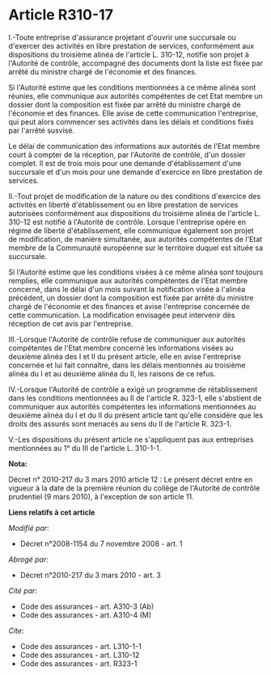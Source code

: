 # Article R310-17

I.-Toute entreprise d'assurance projetant d'ouvrir une succursale ou d'exercer des activités en libre prestation de services,
conformément aux dispositions du troisième alinéa de l'article L. 310-12, notifie son projet à l'Autorité de contrôle,
accompagné des documents dont la liste est fixée par arrêté du ministre chargé de l'économie et des finances. 

Si l'Autorité estime que les conditions mentionnées à ce même alinéa sont réunies, elle communique aux autorités compétentes
de cet Etat membre un dossier dont la composition est fixée par arrêté du ministre chargé de l'économie et des finances. Elle
avise de cette communication l'entreprise, qui peut alors commencer ses activités dans les délais et conditions fixés par
l'arrêté susvisé. 

Le délai de communication des informations aux autorités de l'Etat membre court à compter de la réception, par l'Autorité de
contrôle, d'un dossier complet. Il est de trois mois pour une demande d'établissement d'une succursale et d'un mois pour une
demande d'exercice en libre prestation de services. 

II.-Tout projet de modification de la nature ou des conditions d'exercice des activités en liberté d'établissement ou en
libre prestation de services autorisées conformément aux dispositions du troisième alinéa de l'article L. 310-12 est notifié
à l'Autorité de contrôle. Lorsque l'entreprise opère en régime de liberté d'établissement, elle communique également son
projet de modification, de manière simultanée, aux autorités compétentes de l'Etat membre de la Communauté européenne sur le
territoire duquel est située sa succursale. 

Si l'Autorité estime que les conditions visées à ce même alinéa sont toujours remplies, elle communique aux autorités
compétentes de l'Etat membre concerné, dans le délai d'un mois suivant la notification visée à l'alinéa précédent, un dossier
dont la composition est fixée par arrêté du ministre chargé de l'économie et des finances et avise l'entreprise concernée de
cette communication. La modification envisagée peut intervenir dès réception de cet avis par l'entreprise. 

III.-Lorsque l'Autorité de contrôle refuse de communiquer aux autorités compétentes de l'Etat membre concerné les
informations visées au deuxième alinéa des I et II du présent article, elle en avise l'entreprise concernée et lui fait
connaître, dans les délais mentionnés au troisième alinéa du I et au deuxième alinéa du II, les raisons de ce refus. 

IV.-Lorsque l'Autorité de contrôle a exigé un programme de rétablissement dans les conditions mentionnées au II de l'article
R. 323-1, elle s'abstient de communiquer aux autorités compétentes les informations mentionnées au deuxième alinéa du I et du
II du présent article tant qu'elle considère que les droits des assurés sont menacés au sens du II de l'article R. 323-1.

V.-Les dispositions du présent article ne s'appliquent pas aux entreprises mentionnées au 1° du III de l'article L. 310-1-1.

**Nota:**

Décret n° 2010-217 du 3 mars 2010 article 12 : Le présent décret entre en vigueur à la date de la première réunion du collège
de l'Autorité de contrôle prudentiel (9 mars 2010), à l'exception de son article 11.

**Liens relatifs à cet article**

_Modifié par_:

  - Décret n°2008-1154 du 7 novembre 2008 - art. 1

_Abrogé par_:

  - Décret n°2010-217 du 3 mars 2010 - art. 3

_Cité par_:

  - Code des assurances - art. A310-3 (Ab)
  - Code des assurances - art. A310-4 (M)

_Cite_:

  - Code des assurances - art. L310-1-1
  - Code des assurances - art. L310-12
  - Code des assurances - art. R323-1
